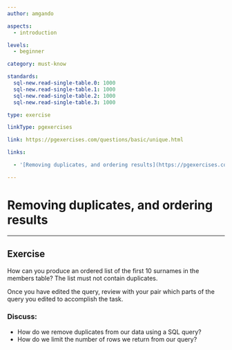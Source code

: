 ```yaml
---
author: amgando

aspects:
  - introduction

levels:
  - beginner

category: must-know

standards:
  sql-new.read-single-table.0: 1000
  sql-new.read-single-table.1: 1000
  sql-new.read-single-table.2: 1000
  sql-new.read-single-table.3: 1000

type: exercise

linkType: pgexercises

link: https://pgexercises.com/questions/basic/unique.html

links:

  - '[Removing duplicates, and ordering results](https://pgexercises.com/questions/basic/unique.html){documentation}'

---
```


# Removing duplicates, and ordering results

---
## Exercise

How can you produce an ordered list of the first 10 surnames in the members table? The list must not contain duplicates.

Once you have edited the query, review with your pair which parts of the query you edited to accomplish the task.

### Discuss:
- How do we remove duplicates from our data using a SQL query?
- How do we limit the number of rows we return from our query?
